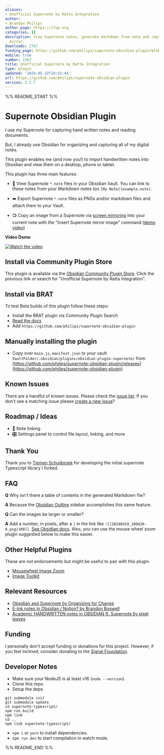```yaml
---
aliases:
- Unofficial Supernote by Ratta Integration
author:
- Brandon Philips
author_page: https://ifup.org
categories: []
description: View Supernote notes, generate markdown from note and capture screen
  mirror.
downloads: 2767
funding_page: https://github.com/philips/supernote-obsidian-plugin/blob/main/README.md#funding
mobile: true
number: 1567
title: Unofficial Supernote by Ratta Integration
type: plugin
updated: '2024-05-22T10:55:44'
url: https://github.com/philips/supernote-obsidian-plugin
version: 2.2.7
---
```


%% README_START %%

# Supernote Obsidian Plugin

I use my Supernote for capturing hand written notes and reading documents.

But, I already use Obsidian for organizing and capturing all of my digital notes.

This plugin enables me (and now you!) to import handwritten notes into Obsidian and view them on a desktop, phone or tablet.

This plugin has three main features:

- 📝 View Supernote `*.note` files in your Obsidian Vault. You can link to these notes from your Markdown notes too `[My Note](example.note)`.

- ➡️  Export Supernote `*.note` files as PNGs and/or markdown files and attach them to your Vault.

- 📺 Copy an image from a Supernote via [screen mirroring](https://support.supernote.com/en_US/organizing-managing/1791924-screen-mirroring) into your current note with the "Insert Supernote mirror image" command ([demo video](https://youtu.be/Ih_NW-z_aLw))

**Video Demo**

[![Watch the video](https://img.youtube.com/vi/tEoW35fYVew/hqdefault.jpg)](https://www.youtube.com/watch?v=tEoW35fYVew)

## Install via Community Plugin Store

This plugin is available via the [Obsidian Community Plugin Store](https://obsidian.md/plugins?id=supernote). Click the previous link or search for "Unofficial Supernote by Ratta Integration". 

## Install via BRAT

To test Beta builds of this plugin follow these steps:

- Install the BRAT plugin via Community Plugin Search
- [Read the docs](https://tfthacker.com/BRAT)
- Add `https://github.com/philips/supernote-obsidian-plugin`

## Manually installing the plugin

- Copy over `main.js`, `manifest.json` to your vault `VaultFolder/.obsidian/plugins/obsidian-plugin-supernote/` from [https://github.com/philips/supernote-obsidian-plugin/releases](https://github.com/philips/supernote-obsidian-plugin)

## Known Issues

There are a handful of known issues. Please check the [issue list](https://github.com/philips/supernote-obsidian-plugin/issues). If you don't see a matching issue please [create a new issue](https://github.com/philips/supernote-obsidian-plugin/issues)?

## Roadmap / Ideas

- 🔗 Note linking
- 🎛️ Settings panel to control file layout, linking, and more

## Thank You

Thank you to [Tiemen Schuijbroek](https://gitlab.com/Tiemen/supernote) for developing the initial supernote Typescript library I forked.

## FAQ

**Q** Why isn't there a table of contents in the generated Markdown file? 

**A** Because the [Obsidian Outline](https://help.obsidian.md/Plugins/Outline) sidebar accomplishes this same feature.

**Q** Can the images be larger or smaller?

**A** Add a number, in pixels, after a `|` in the link like `![[20240419_100426-0.png|100]]`. [See Obsidian docs](https://help.obsidian.md/Linking+notes+and+files/Embed+files#Embed+an+image+in+a+note). Also, you can use the mouse wheel zoom plugin suggested below to make this easier.

## Other Helpful Plugins

These are not endorsements but might be useful to pair with this plugin.

- [Mousewheel Image Zoom](https://obsidian.md/plugins?id=mousewheel-image-zoom)
- [Image Toolkit](https://obsidian.md/plugins?id=obsidian-image-toolkit)

## Relevant Resources

- [Obsidian and Supernote by Organizing for Change](https://www.youtube.com/watch?v=2zKD79e-V_U)
- [E-Ink notes in Obsidian / Notion? by Brandon Boswell](https://www.youtube.com/watch?v=kW8I8B-eCRk)
- [Academic HANDWRITTEN notes in OBSIDIAN ft. Supernote by pixel leaves](https://www.youtube.com/watch?v=lzYCPkVnqIM)

## Funding

I personally don't accept funding or donations for this project. However, if you feel inclined, consider donating to the [Signal Foundation](https://signal.org/donate/).

## Developer Notes

- Make sure your NodeJS is at least v16 (`node --version`).
- Clone this repo.
- Setup the deps

```
git submodule init
git submodule update
cd supernote-typescript/
npm run build
npm link
cd ..
npm link supernote-typescript/
```

- `npm i` or `yarn` to install dependencies.
- `npm run dev` to start compilation in watch mode.


%% README_END %%